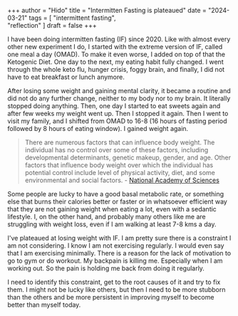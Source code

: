 +++
author = "Hido"
title = "Intermitten Fasting is plateaued"
date = "2024-03-21"
tags = [
  "intermittent fasting",   
  "reflection"
]
draft = false
+++

I have been doing intermitten fasting (IF) since 2020. Like with almost every other new experiment I do, I started with the extreme version of IF, called one meal a day (OMAD). To make it even worse, I added on top of that the Ketogenic Diet. One day to the next, my eating habit fully changed. I went through the whole keto flu, hunger crisis, foggy brain, and finally, I did not have to eat breakfast or lunch anymore.

After losing some weight and gaining mental clarity, it became a routine and did not do any further change, neither to my body nor to my brain. It literally stopped doing anything. Then, one day I started to eat sweets again and after few weeks my weight went up. Then I stopped it again. Then I went to visit my family, and I shifted from OMAD to 16-8 (16 hours of fasting period followed by 8 hours of eating window). I gained weight again. 

> There are numerous factors that can influence body weight. The individual has no control over some of these factors, including developmental determinants, genetic makeup, gender, and age. Other factors that influence body weight over which the individual has potential control include level of physical activity, diet, and some environmental and social factors. - [National Academy of Sciences](https://www.ncbi.nlm.nih.gov/books/NBK221834/)

Some people are lucky to have a good basal metabolic rate, or something else that burns their calories better or faster or in whatsoever efficient way that they are not gaining weight when eating a lot, even with a sedantic lifestyle. I, on the other hand, and probably many others like me are struggling with weight loss, even if I am walking at least 7-8 kms a day.

I've plateaued at losing weight with IF. I am pretty sure there is a constraint I am not considering. I know I am not exercising regularly. I would even say that I am exercising minimally. There is a reason for the lack of motivation to go to gym or do workout. My backpain is killing me. Especially when I am working out. So the pain is holding me back from doing it regularly. 

I need to identify this constraint, get to the root causes of it and try to fix them. I might not be lucky like others, but then I need to be more stubborn than the others and be more persistent in improving myself to become better than myself today.

